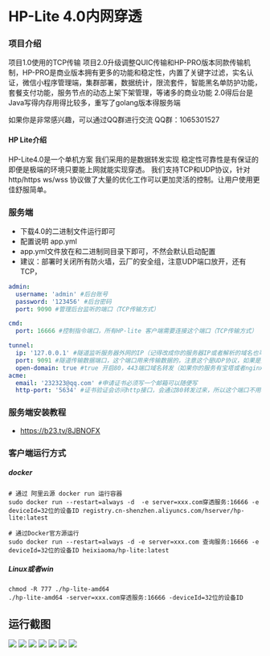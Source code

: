 # HP-Lite 4.0内网穿透

### 项目介绍
项目1.0使用的TCP传输 项目2.0升级调整QUIC传输和HP-PRO版本同款传输机制，HP-PRO是商业版本拥有更多的功能和稳定性，内置了关键字过滤，实名认证，微信小程序管理端，集群部署，数据统计，限流套件，智能黑名单防护功能，套餐支付功能，服务节点的动态上架下架管理，等诸多的商业功能
2.0得后台是Java写得内存用得比较多，重写了golang版本得服务端

如果你是非常感兴趣，可以通过QQ群进行交流
QQ群：1065301527

#### HP Lite介绍
HP-Lite4.0是一个单机方案
我们采用的是数据转发实现 稳定性可靠性是有保证的即便是极端的环境只要能上网就能实现穿透。
我们支持TCP和UDP协议，针对 http/https ws/wss 协议做了大量的优化工作可以更加灵活的控制。让用户使用更佳舒服简单。


### 服务端
- 下载4.0的二进制文件运行即可
- 配置说明 app.yml
- app.yml文件放在和二进制同目录下即可，不然会默认启动配置
- 建议：部署时关闭所有防火墙，云厂的安全组，注意UDP端口放开，还有TCP，
```yaml
admin:
  username: 'admin' #后台账号
  password: '123456' #后台密码
  port: 9090 #管理后台监听的端口（TCP传输方式）

cmd:
  port: 16666 #控制指令端口，所有HP-lite 客户端需要连接这个端口（TCP传输方式）

tunnel:
  ip: '127.0.0.1' #隧道监听服务器外网的IP（记得改成你的服务器IP或者解析的域名也可以）
  port: 9091 #隧道传输数据端口，这个端口用来传输数据的，注意这个是UDP协议，如果是安全组设置记得UDP的放开
  open-domain: true #true 开启80，443端口域名转发（如果你的服务有宝塔或者nginx等，端口多半是被用了），false 关闭
acme:
  email: '232323@qq.com' #申请证书必须写一个邮箱可以随便写
  http-port: '5634' #证书验证会访问http接口，会通过80转发过来，所以这个端口不用暴露外网
```

### 服务端安装教程
- https://b23.tv/8JBNOFX


### 客户端运行方式
##### docker
```shell
# 通过 阿里云源 docker run 运行容器
sudo docker run --restart=always -d  -e server=xxx.com穿透服务:16666 -e deviceId=32位的设备ID registry.cn-shenzhen.aliyuncs.com/hserver/hp-lite:latest

# 通过Docker官方源运行
sudo docker run --restart=always -d -e server=xxx.com 查询服务:16666 -e deviceId=32位的设备ID heixiaoma/hp-lite:latest
```

##### Linux或者win
```shell
chmod -R 777 ./hp-lite-amd64
./hp-lite-amd64 -server=xxx.com穿透服务:16666 -deviceId=32位的设备ID 
```


## 运行截图
<img src="https://gitee.com/HServer/hp-lite/raw/main/doc/img/img.png"  />
<img src="https://gitee.com/HServer/hp-lite/raw/main/doc/img/img_1.png"  />
<img src="https://gitee.com/HServer/hp-lite/raw/main/doc/img/img_4.png"  />
<img src="https://gitee.com/HServer/hp-lite/raw/main/doc/img/img_5.png"  />
<img src="https://gitee.com/HServer/hp-lite/raw/main/doc/img/img_6.png"  />
<img src="https://gitee.com/HServer/hp-lite/raw/main/doc/img/img_7.png"  />
<img src="https://gitee.com/HServer/hp-lite/raw/main/doc/img/img_8.png"  />

